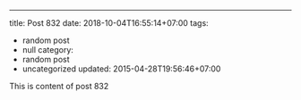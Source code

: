 ---
title: Post 832
date: 2018-10-04T16:55:14+07:00
tags:
  - random post
  - null
category:
  - random post
  - uncategorized
updated: 2015-04-28T19:56:46+07:00

This is content of post 832